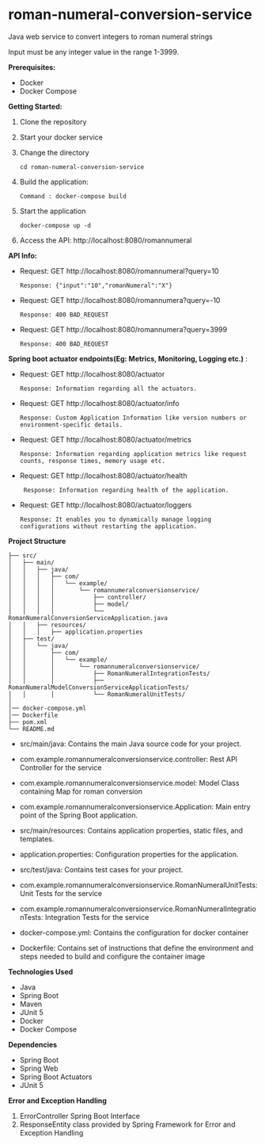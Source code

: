 # roman-numeral-conversion-service


Java web service to convert integers to roman numeral strings

Input must be any integer value in the range 1-3999.

**Prerequisites:**
* Docker
* Docker Compose

**Getting Started:**

1. Clone the repository
2. Start your docker service
3. Change the directory 

   ``` cd roman-numeral-conversion-service ```

4. Build the application:

   ``` Command : docker-compose build ```

5. Start the application

   ``` docker-compose up -d ```

6. Access the API: http://localhost:8080/romannumeral


**API Info:**

* Request: GET http://localhost:8080/romannumeral?query=10

   ``` Response: {"input":"10","romanNumeral":"X"} ```

* Request: GET http://localhost:8080/romannumera?query=-10

   ``` Response: 400 BAD_REQUEST ```

* Request: GET http://localhost:8080/romannumera?query=3999

  ``` Response: 400 BAD_REQUEST ```

**Spring boot actuator endpoints(Eg: Metrics, Monitoring, Logging etc.)** :

* Request: GET http://localhost:8080/actuator

   ``` Response: Information regarding all the actuators. ```

* Request: GET http://localhost:8080/actuator/info

   ``` Response: Custom Application Information like version numbers or environment-specific details. ```

* Request: GET http://localhost:8080/actuator/metrics

   ``` Response: Information regarding application metrics like request counts, response times, memory usage etc. ```

* Request: GET http://localhost:8080/actuator/health

   ``` Response: Information regarding health of the application.```

* Request: GET http://localhost:8080/actuator/loggers

   ``` Response: It enables you to dynamically manage logging configurations without restarting the application. ```


**Project Structure**
```
├── src/
│   ├── main/
│   │   ├── java/
│   │   │   ├── com/
│   │   │   │   └── example/
│   │   │   │       └── romannumeralconversionservice/
│   │   │   │           ├── controller/
│   │   │   │           ├── model/
│   │   │   │           └── RomanNumeralConversionServiceApplication.java
│   │   ├── resources/
│   │   │   ├── application.properties
│   ├── test/
│   │   └── java/
│   │       ├── com/
│   │       │   └── example/
│   │       │       └── romannumeralconversionservice/
│   │       │           ├── RomanNumeralIntegrationTests/
│   │       │           ├── RomanNumeralModelConversionServiceApplicationTests/
│   │       │           └── RomanNumeralUnitTests/
│   
│── docker-compose.yml
│── Dockerfile
├── pom.xml
└── README.md
```


* src/main/java: Contains the main Java source code for your project.

* com.example.romannumeralconversionservice.controller: Rest API Controller for the service
* com.example.romannumeralconversionservice.model: Model Class containing Map for roman conversion
* com.example.romannumeralconversionservice.Application: Main entry point of the Spring Boot application.
* src/main/resources: Contains application properties, static files, and templates.

* application.properties: Configuration properties for the application.

* src/test/java: Contains test cases for your project.
* com.example.romannumeralconversionservice.RomanNumeralUnitTests: Unit Tests for the service
* com.example.romannumeralconversionservice.RomanNumeralIntegrationTests: Integration Tests for the service

* docker-compose.yml: Contains the configuration for docker container
* Dockerfile: Contains set of instructions that define the environment and steps needed to build and configure the container image


**Technologies Used**
* Java
* Spring Boot
* Maven
* JUnit 5
* Docker
* Docker Compose

**Dependencies**
* Spring Boot
* Spring Web
* Spring Boot Actuators
* JUnit 5


**Error and Exception Handling**
1. ErrorController Spring Boot Interface
2. ResponseEntity class provided by Spring Framework for Error and Exception Handling